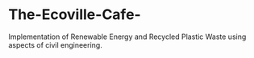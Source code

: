 # The-Ecoville-Cafe-
Implementation of Renewable Energy and Recycled Plastic Waste using aspects of civil engineering.

